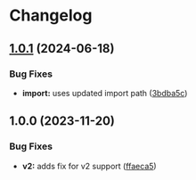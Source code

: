 # Changelog

## [1.0.1](https://github.com/dylanrayboss/asdf-oapi-codegen/compare/v1.0.0...v1.0.1) (2024-06-18)


### Bug Fixes

* **import:** uses updated import path ([3bdba5c](https://github.com/dylanrayboss/asdf-oapi-codegen/commit/3bdba5c778385c9df3f1fb0cd7cf668bfe9fa1ee))

## 1.0.0 (2023-11-20)


### Bug Fixes

* **v2:** adds fix for v2 support ([ffaeca5](https://github.com/dylanrayboss/asdf-oapi-codegen/commit/ffaeca56061bc1bd9b7aebb0fcc2569a98d4c812))
